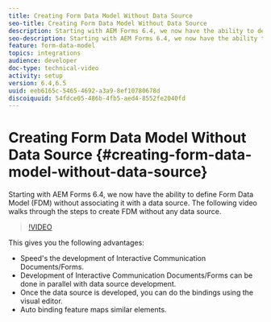 ```yaml
---
title: Creating Form Data Model Without Data Source
seo-title: Creating Form Data Model Without Data Source
description: Starting with AEM Forms 6.4, we now have the ability to define Form Data Model (FDM) without associating it with a data source. The following video walks through the steps to create FDM without any data source.
seo-description: Starting with AEM Forms 6.4, we now have the ability to define Form Data Model (FDM) without associating it with a data source. The following video walks through the steps to create FDM without any data source.
feature: form-data-model
topics: integrations
audience: developer
doc-type: technical-video
activity: setup
version: 6.4,6.5
uuid: eeb6165c-5465-4692-a3a9-8ef10780678d
discoiquuid: 54fdce05-486b-4fb5-aed4-8552fe2040fd
---
```


# Creating Form Data Model Without Data Source {#creating-form-data-model-without-data-source}

Starting with AEM Forms 6.4, we now have the ability to define Form Data Model (FDM) without associating it with a data source. The following video walks through the steps to create FDM without any data source.

>[!VIDEO](https://video.tv.adobe.com/v/21414/?quality=9&learn=on)

This gives you the following advantages:

* Speed's the development of Interactive Communication Documents/Forms.
* Development of Interactive Communication Documents/Forms can be done in parallel with data source development.
* Once the data source is developed, you can do the bindings using the visual editor.
* Auto binding feature maps similar elements.

